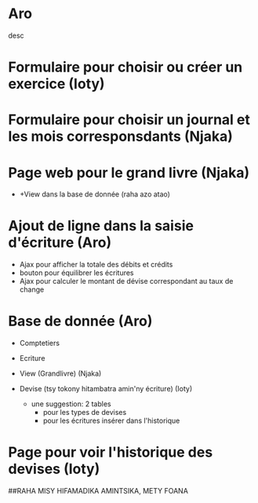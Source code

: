# Aro
desc

#   Formulaire pour choisir ou créer un exercice (Ioty)

#   Formulaire pour choisir un journal et les mois corresponsdants (Njaka)

#   Page web pour le grand livre (Njaka)
-    +View dans la base de donnée (raha azo atao)

#   Ajout de ligne dans la saisie d'écriture (Aro)
-   Ajax pour afficher la totale des débits et crédits
-   bouton pour équilibrer les écritures
-   Ajax pour calculer le montant de dévise correspondant au taux de change

#   Base de donnée (Aro)
-   Comptetiers
-   Ecriture

-   View (Grandlivre)   (Njaka)
-   Devise  (tsy tokony hitambatra amin'ny écriture) (Ioty)
    -   une suggestion: 2 tables
        *   pour les types de devises
        *   pour les écritures insérer dans l'historique

#   Page pour voir l'historique des devises (Ioty)


##RAHA MISY HIFAMADIKA AMINTSIKA, METY FOANA
